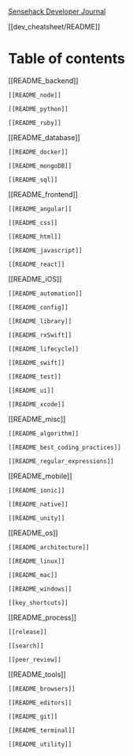 
[Sensehack Developer Journal](dev_cheatsheet/README.md)

[[dev_cheatsheet/README]]

# Table of contents

[[README_backend]]

	[[README_node]]
	
	[[README_python]]
	
	[[README_ruby]]

[[README_database]]

	[[README_docker]]

	[[README_mongoDB]]
	
	[[README_sql]]

[[README_frontend]]

	[[README_angular]]

	[[README_css]]
	
	[[README_html]]
	
	[[README_javascript]]
	
	[[README_react]]


[[README_iOS]]

	[[README_automation]]

	[[README_config]]
	
	[[README_library]]
	
	[[README_rxSwift]]
	
	[[README_lifecycle]]
	
	[[README_swift]]
	
	[[README_test]]
	
	[[README_ui]]
	
	[[README_xcode]]

[[README_misc]]

	[[README_algorithm]]

	[[README_best_coding_practices]]
	
	[[README_regular_expressions]]

[[README_mobile]]

	[[README_ionic]]

	[[README_native]]
	
	[[README_unity]]

[[README_os]]

	[[README_architecture]]
	
	[[README_linux]]
	
	[[README_mac]]
	
	[[README_windows]]
	
	[[key_shortcuts]]

[[README_process]]

	[[release]]

	[[search]]
	
	[[peer_review]]

[[README_tools]]

	[[README_browsers]]
	
	[[README_editors]]
	
	[[README_git]]
	
	[[README_terminal]]
	
	[[README_utility]]